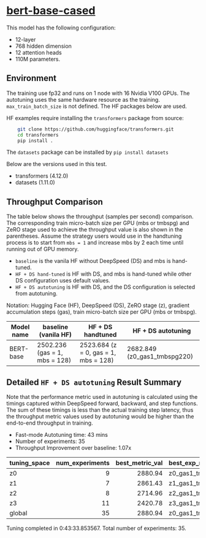 # [bert-base-cased](https://huggingface.co/bert-base-cased)

This model has the following configuration:

- 12-layer
- 768 hidden dimension
- 12 attention heads
- 110M parameters.

## Environment

The training use fp32 and runs on 1 node with 16 Nvidia V100 GPUs. The autotuning uses the same hardware resource as the training. `max_train_batch_size` is not defined.
The HF packages below are used.

HF examples require installing the `transformers` package from source:
```bash
    git clone https://github.com/huggingface/transformers.git
    cd transformers
    pip install .
```
The `datasets` package can be installed by `pip install datasets`

Below are the versions used in this test.

- transformers (4.12.0)
- datasets (1.11.0)

## Throughput Comparison

The table below shows the throughput (samples per second) comparison. The corresponding train micro-batch size per GPU (mbs or tmbspg) and ZeRO stage used to achieve the throughput value is also shown in the parentheses. Assume the strategy users would use in the handtuning process is to start from `mbs = 1` and increase mbs by 2 each time until running out of GPU memory.
 - `baseline` is the vanila HF without DeepSpeed (DS) and mbs is hand-tuned.
 - `HF + DS hand-tuned` is HF with DS, and mbs is hand-tuned while other DS configuration uses default values.
 - `HF + DS autotuning` is HF with DS, and the DS configuration is selected from autotuning.

Notation: Hugging Face (HF), DeepSpeed (DS), ZeRO stage (z), gradient accumulation steps (gas), train micro-batch size per GPU (mbs or tmbspg).

| Model name | baseline (vanila HF)          | HF + DS handtuned                    | HF + DS autotuning           |
| ---------- | ----------------------------- | ------------------------------------ | ---------------------------- |
| BERT-base  | 2502.236 (gas = 1, mbs = 128) | 2523.684 (z = 0, gas = 1, mbs = 128) | 2682.849 (z0_gas1_tmbspg220) |

## Detailed `HF + DS autotuning` Result Summary

Note that the performance metric used in autotuning is calculated using the timings captured within DeepSpeed forward, backward, and step functions. The sum of these timings is less than the actual training step latency, thus the throughput metric values used by autotuning would be higher than the end-to-end throughput in training.

- Fast-mode Autotuning time: 43 mins
- Number of experiments: 35
- Throughput Improvement over baseline: 1.07x

| tuning_space | num_experiments | best_metric_val | best_exp_name     |
| :----------- | --------------: | --------------: | :---------------- |
| z0           |               9 |         2880.94 | z0_gas1_tmbspg220 |
| z1           |               7 |         2861.43 | z1_gas1_tmbspg220 |
| z2           |               8 |         2714.96 | z2_gas1_tmbspg240 |
| z3           |              11 |         2420.78 | z3_gas1_tmbspg240 |
| global       |              35 |         2880.94 | z0_gas1_tmbspg220 |

Tuning completed in 0:43:33.853567. Total number of experiments: 35.
